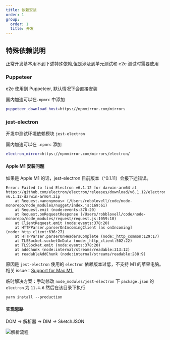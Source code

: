 ```yaml
---
title: 依赖安装
order: 1
group:
  order: 1
  title: 开发
---
```


## 特殊依赖说明

正常开发基本用不到下述特殊依赖,但是涉及到单元测试和 e2e 测试时需要使用

### Puppeteer

e2e 使用到 Puppeteer, 默认情况下会直接安装

国内加速可以在`.npmrc` 中添加

```bash
puppeteer_download_host=https://npmmirror.com/mirrors
```

### jest-electron

开发中测试环境依赖模块 `jest-electron`

国内加速可以在 `.npmrc` 添加

```bash
electron_mirror=https://npmmirror.com/mirrors/electron/
```

#### Apple M1 安装问题

如果是 Apple M1 的话，jest-electron 目前版本（^0.1.11）会报下述错误。

```shell
Error: Failed to find Electron v6.1.12 for darwin-arm64 at https://github.com/electron/electron/releases/download/v6.1.12/electron-v6.1.12-darwin-arm64.zip
    at Request.<anonymous> (/Users/robblovell/code/node-monorepo/node_modules/nugget/index.js:169:61)
    at Request.emit (node:events:378:20)
    at Request.onRequestResponse (/Users/robblovell/code/node-monorepo/node_modules/request/request.js:1059:10)
    at ClientRequest.emit (node:events:378:20)
    at HTTPParser.parserOnIncomingClient [as onIncoming] (node:_http_client:636:27)
    at HTTPParser.parserOnHeadersComplete (node:_http_common:129:17)
    at TLSSocket.socketOnData (node:_http_client:502:22)
    at TLSSocket.emit (node:events:378:20)
    at addChunk (node:internal/streams/readable:313:12)
    at readableAddChunk (node:internal/streams/readable:288:9)
```

原因是 `jest-electron` 使用的 `electron` 依赖版本过低，不支持 M1 的苹果电脑。 相关 issue：[Support for Mac M1.](https://github.com/hustcc/jest-electron/issues/39)

临时解决方案：手动修改 `node_modules/jest-electron` 下 `package.json` 的 `electron` 为 `11.4.6` 然后在该目录下执行

```shell
yarn install --production
```

#### 实现思路

DOM -> 解析器 -> DIM -> SketchJSON

![解析流程](https://user-images.githubusercontent.com/28616219/91637898-379b0680-ea3e-11ea-95e6-74694ed72a57.png)
